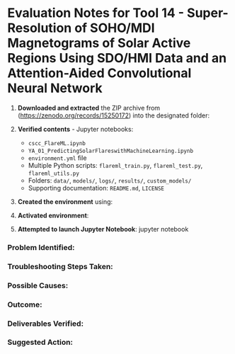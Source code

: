 # Evaluation Notes for Tool 14 - Super-Resolution of SOHO/MDI Magnetograms of Solar Active Regions Using SDO/HMI Data and an Attention-Aided Convolutional Neural Network

1. **Downloaded and extracted** the ZIP archive from (https://zenodo.org/records/15250172) into the designated folder:  
   


2. **Verified contents** - Jupyter notebooks:  
     - `cscc_FlareML.ipynb`  
     - `YA_01_PredictingSolarFlareswithMachineLearning.ipynb`
   - `environment.yml` file
   - Multiple Python scripts: `flareml_train.py`, `flareml_test.py`, `flareml_utils.py`
   - Folders: `data/`, `models/`, `logs/`, `results/`, `custom_models/`
   - Supporting documentation: `README.md`, `LICENSE`


3. **Created the environment** using:

4. **Activated environment**:

5. **Attempted to launch Jupyter Notebook**:
   jupyter notebook

### Problem Identified: 

### Troubleshooting Steps Taken:

### Possible Causes:

### Outcome:

### Deliverables Verified:

### Suggested Action: 


